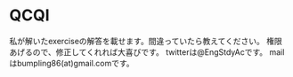 # QCQI

私が解いたexerciseの解答を載せます。間違っていたら教えてください。
権限あげるので、修正してくれれば大喜びです。
twitterは@EngStdyAcです。
mailはbumpling86(at)gmail.comです。
